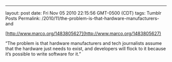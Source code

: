 ---
layout: post
date: Fri Nov 05 2010 22:15:56 GMT-0500 (CDT)
tags: Tumblr Posts
Permalink: /2010/11/the-problem-is-that-hardware-manufacturers-and

[http://www.marco.org/1483805627](http://www.marco.org/1483805627)

“The problem is that hardware manufacturers and tech journalists assume that the hardware just needs to exist, and developers will flock to it because it’s possible to write software for it.”
